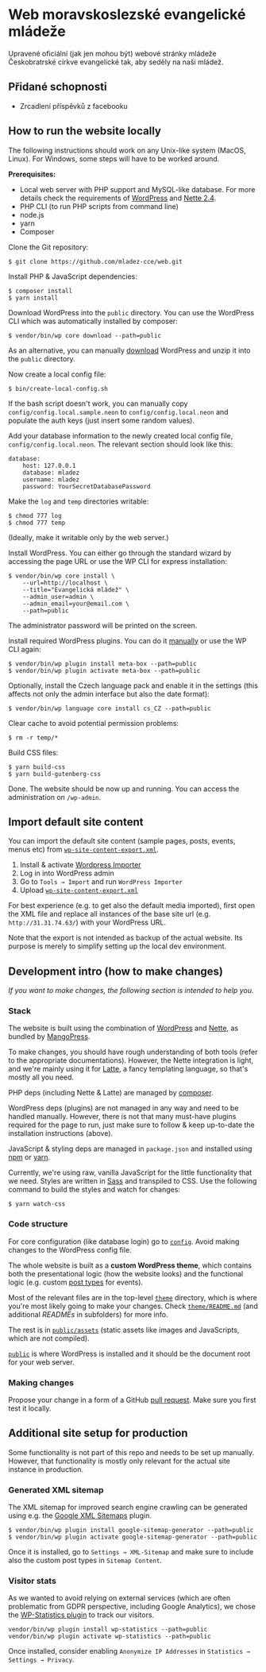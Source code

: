 # Web moravskoslezské evangelické mládeže

Upravené oficiální (jak jen mohou být) webové stránky mládeže Českobratrské církve
evangelické tak, aby seděly na naši mládež.

## Přidané schopnosti

- Zrcadlení příspěvků z facebooku

## How to run the website locally

The following instructions should work on any Unix-like system (MacOS, Linux).
For Windows, some steps will have to be worked around.

**Prerequisites:**

*   Local web server with PHP support and MySQL-like database. For more details
    check the requirements of
    [WordPress](https://wordpress.org/support/article/requirements/) and [Nette
    2.4](https://doc.nette.org/en/2.4/requirements).
*   PHP CLI (to run PHP scripts from command line)
*   node.js
*   yarn
*   Composer

Clone the Git repository:

```
$ git clone https://github.com/mladez-cce/web.git
```

Install PHP & JavaScript dependencies:

```
$ composer install
$ yarn install
```

Download WordPress into the `public` directory. You can use the WordPress CLI
which was automatically installed by composer:

```
$ vendor/bin/wp core download --path=public
```

As an alternative, you can manually [download](https://wordpress.org/download/)
WordPress and unzip it into the `public` directory.

Now create a local config file:

```
$ bin/create-local-config.sh
```

If the bash script doesn't work, you can manually copy
`config/config.local.sample.neon` to `config/config.local.neon` and populate the
auth keys (just insert some random values).

Add your database information to the newly created local config file,
`config/config.local.neon`. The relevant section should look like this:

```
database:
	host: 127.0.0.1
	database: mladez
	username: mladez
	password: YourSecretDatabasePassword
```

Make the `log` and `temp` directories writable:

```
$ chmod 777 log
$ chmod 777 temp
```

(Ideally, make it writable only by the web server.)

Install WordPress. You can either go through the standard wizard by accessing
the page URL or use the WP CLI for express installation:

```
$ vendor/bin/wp core install \
    --url=http://localhost \
    --title="Evangelická mládež" \
    --admin_user=admin \
    --admin_email=your@email.com \
    --path=public
```

The administrator password will be printed on the screen.

Install required WordPress plugins. You can do it
[manually](https://wordpress.org/support/article/managing-plugins/#manual-plugin-installation)
or use the WP CLI again:

```
$ vendor/bin/wp plugin install meta-box --path=public
$ vendor/bin/wp plugin activate meta-box --path=public
```

Optionally, install the Czech language pack and enable it in the settings (this
affects not only the admin interface but also the date format):

```
$ vendor/bin/wp language core install cs_CZ --path=public
```

Clear cache to avoid potential permission problems:

```
$ rm -r temp/*
```

Build CSS files:

```
$ yarn build-css
$ yarn build-gutenberg-css
```

Done. The website should be now up and running. You can access the
administration on `/wp-admin`.

## Import default site content

You can import the default site content (sample pages, posts, events, menus etc)
from [`wp-site-content-export.xml`](wp-site-content-export.xml).

1.  Install & activate [Wordpress Importer](https://cs.wordpress.org/plugins/wordpress-importer/)
2.  Log in into WordPress admin
3.  Go to `Tools → Import` and run `WordPress Importer`
4.  Upload [`wp-site-content-export.xml`](wp-site-content-export.xml)

For best experience (e.g. to get also the default media imported), first open
the XML file and replace all instances of the base site url (e.g.
`http://31.31.74.63/`) with your WordPress URL.

Note that the export is not intended as backup of the actual website. Its
purpose is merely to simplify setting up the local dev environment.

## Development intro (how to make changes)

_If you want to make changes, the following section is intended to help you._

### Stack

The website is built using the combination of
[WordPress](https://wordpress.org/) and [Nette](https://nette.org/), as bundled
by [MangoPress](https://github.com/manGoweb/MangoPress/).

To make changes, you should have rough understanding of both tools (refer to the
appropriate documentations). However, the Nette integration is light, and we're
mainly using it for [Latte](https://latte.nette.org/), a fancy templating
language, so that's mostly all you need.

PHP deps (including Nette & Latte) are managed by
[composer](https://getcomposer.org/).

WordPress deps (plugins) are not managed in any way and need to be handled
manually. However, there is not that many must-have plugins required for the
page to run, just make sure to follow & keep up-to-date the installation
instructions (above).

JavaScript & styling deps are managed in `package.json` and installed using
[npm](https://www.npmjs.com/) or [yarn](https://yarnpkg.com/).

Currently, we're using raw, vanilla JavaScript for the little functionality that
we need. Styles are written in [Sass](https://sass-lang.com/) and transpiled to
CSS. Use the following command to build the styles and watch for changes:

```
$ yarn watch-css
```

### Code structure

For core configuration (like database login) go to [`config`](config). Avoid
making changes to the WordPress config file.

The whole website is built as a **custom WordPress theme**, which contains both
the presentational logic (how the website looks) and the functional logic (e.g.
custom [post
types](https://wordpress.org/support/article/post-types/#custom-post-types) for
events).

Most of the relevant files are in the top-level [`theme`](theme) directory,
which is where you're most likely going to make your changes. Check
[`theme/README.md`](theme/README.md) (and additional _READMEs_ in subfolders)
for more info.

The rest is in [`public/assets`](public/assets) (static assets like images and
JavaScripts, which are not compiled).

[`public`](public) is where WordPress is installed and it should be the document
root for your web server.

### Making changes

Propose your change in a form of a GitHub [pull
request](https://help.github.com/en/github/collaborating-with-issues-and-pull-requests/creating-a-pull-request).
Make sure you first test it locally.

## Additional site setup for production

Some functionality is not part of this repo and needs to be set up manually.
However, that functionality is mostly only relevant for the actual site instance
in production.

### Generated XML sitemap

The XML sitemap for improved search engine crawling can be generated using e.g.
the [Google XML
Sitemaps](https://wordpress.org/plugins/google-sitemap-generator/) plugin.

```
$ vendor/bin/wp plugin install google-sitemap-generator --path=public
$ vendor/bin/wp plugin activate google-sitemap-generator --path=public
```

Once it is installed, go to `Settings → XML-Sitemap` and make sure to include
also the custom post types in `Sitemap Content`.

### Visitor stats

As we wanted to avoid relying on external services (which are often problematic
from GDPR perspective, including Google Analytics), we chose the
[WP-Statistics plugin](https://wp-statistics.com/) to track our visitors.

```
vendor/bin/wp plugin install wp-statistics --path=public
vendor/bin/wp plugin activate wp-statistics --path=public
```

Once installed, consider enabling `Anonymize IP Addresses` in `Statistics →
Settings → Privacy`.
